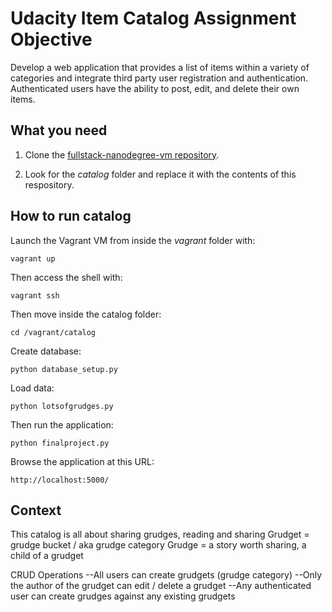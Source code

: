 # Udacity Item Catalog Assignment Objective

Develop a web application that provides a list of items within a variety of categories and integrate third party user registration and authentication. Authenticated users have the ability to post, edit, and delete their own items.

## What you need

1. Clone the [fullstack-nanodegree-vm repository](https://github.com/udacity/fullstack-nanodegree-vm).

2. Look for the *catalog* folder and replace it with the contents of this respository.

## How to run catalog

Launch the Vagrant VM from inside the *vagrant* folder with:

`vagrant up`

Then access the shell with:

`vagrant ssh`

Then move inside the catalog folder:

`cd /vagrant/catalog`

Create database:

`python database_setup.py`

Load data:

`python lotsofgrudges.py`

Then run the application:

`python finalproject.py`

Browse the application at this URL:

`http://localhost:5000/`

## Context
This catalog is all about sharing grudges, reading and sharing
Grudget = grudge bucket / aka grudge category
Grudge = a story worth sharing, a child of a grudget

CRUD Operations
--All users can create grudgets (grudge category)
--Only the author of the grudget can edit / delete a grudget
--Any authenticated user can create grudges against any existing grudgets


